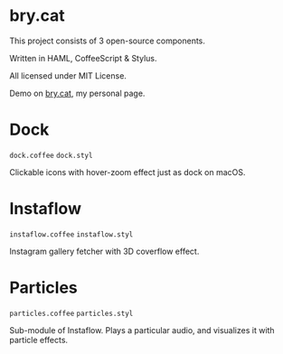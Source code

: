 bry.cat
====

This project consists of 3 open-source components.

Written in HAML, CoffeeScript & Stylus.

All licensed under MIT License.

Demo on [bry.cat](https://bry.cat), my personal page.

# Dock

`dock.coffee`
`dock.styl`

Clickable icons with hover-zoom effect just as dock on macOS.

# Instaflow

`instaflow.coffee`
`instaflow.styl`

Instagram gallery fetcher with 3D coverflow effect.

# Particles

`particles.coffee`
`particles.styl`

Sub-module of Instaflow.
Plays a particular audio, and visualizes it with particle effects.
